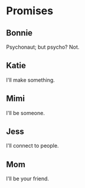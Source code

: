 # Promises

## Bonnie

Psychonaut; but psycho? Not. 

## Katie

I'll make something. 

## Mimi 

I'll be someone. 

## Jess 

I'll connect to people. 

## Mom

I'll be your friend. 


